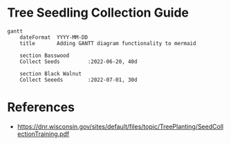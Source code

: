 # Tree Seedling Collection Guide

```mermaid
gantt
    dateFormat  YYYY-MM-DD
    title       Adding GANTT diagram functionality to mermaid

    section Basswood
    Collect Seeds         :2022-06-20, 40d

    section Black Walnut
    Collect Seeeds        :2022-07-01, 30d

```

# References

- https://dnr.wisconsin.gov/sites/default/files/topic/TreePlanting/SeedCollectionTraining.pdf
